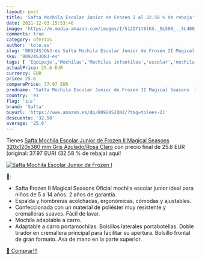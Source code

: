 ```yaml
---
layout: post
title: 'Safta Mochila Escolar Junior de Frozen I al 32.58 % de rebaja'
date: 2021-12-03 15:53:40
image: 'https://m.media-amazon.com/images/I/512QY1t6lKS._SL500_._SL400_.jpg'
comments: true
category: ofertas
author: 'tole.es'
slug: 'B0924SJQNJ-es Safta Mochila Escolar Junior de Frozen II Magical Seasons...'
sku: 'B0924SJQNJ-es'
tags: [ 'Equipaje','Mochilas','Mochilas infantiles','escolar','mochila','safta', ]
actualPrice: 25.6 EUR
currency: EUR
price: 25.6
comparePrice: 37.97 EUR
prodname: 'Safta Mochila Escolar Junior de Frozen II Magical Seasons  320x120x380 mm  Gris Azulado/Rosa Claro'
country: 'es'
flag: '🇪🇸'
brand: 'Safta'
buyurl: 'https://www.amazon.es/dp/B0924SJQNJ/?tag=tolees-21'
descuento: '32.58'
average: '25.6'
---
```


Tienes [Safta Mochila Escolar Junior de Frozen II Magical Seasons  320x120x380 mm  Gris Azulado/Rosa Claro](https://www.amazon.es/dp/B0924SJQNJ/?tag=tolees-21) con precio final de  25.6 EUR (original: 37.97 EUR) (32.58 %  de rebaja) aqui!

[![Safta Mochila Escolar Junior de Frozen I](https://m.media-amazon.com/images/I/512QY1t6lKS._SL500_._SL400_.jpg)](https://www.amazon.es/dp/B0924SJQNJ/?tag=tolees-21)

🔎:

- Safta Frozen II Magical Seasons Oficial mochila escolar junior ideal para niños de 5 a 14 años. 2 años de garantía.
- Espalda y hombreras acolchadas, ergonómicas, cómodas y ajustables.
- Confeccionada con un material de poliéster muy resistente y cremalleras suaves. Fácil de lavar.
- Mochila adaptable a carro.
- Adaptable a carro portamochilas. Bolsillos laterales portabotellas. Doble tirador en cremallera principal para facilitar su apertura. Bolsillo frontal de gran formato. Asa de mano en la parte superior.

[🛒 Comprar!!!](https://www.amazon.es/dp/B0924SJQNJ/?tag=tolees-21)
